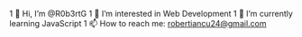 1 👋 Hi, I’m @R0b3rtG
1 👀 I’m interested in Web Development
1 🌱 I’m currently learning JavaScript
1 📫 How to reach me: robertiancu24@gmail.com
